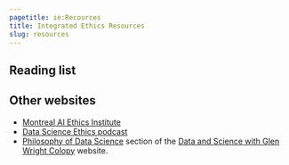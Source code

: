 ```yaml
---
pagetitle: ie:Recources
title: Integrated Ethics Resources
slug: resources
---
```


## Reading list

## Other websites 

* [Montreal AI Ethics Institute](https://montrealethics.ai/)
* [Data Science Ethics podcast](https://datascienceethics.com/category/podcast/)
* [Philosophy of Data Science](https://www.podofasclepius.com/philosophy-of-data-science) section of the [Data and Science with Glen Wright Colopy](https://www.podofasclepius.com/) website.